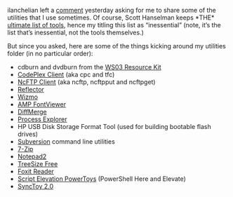 ilanchelian left a
[comment](http://devhawk.net/2008/02/27/morning-coffee-150/)
yesterday asking for me to share some of the utilities that I use
sometimes. Of course, Scott Hanselman keeps \*THE\* [ultimate list of
tools](http://www.hanselman.com/tools), hence my titling this list as
“inessential” (note, it’s the list that’s inessential, not the tools
themselves.)

But since you asked, here are some of the things kicking around my
utilities folder (in no particular order):

-   cdburn and dvdburn from the [WS03 Resource
    Kit](http://www.microsoft.com/downloads/details.aspx?FamilyID=9d467a69-57ff-4ae7-96ee-b18c4790cffd&DisplayLang=en)
-   [CodePlex Client](http://www.codeplex.com/CodePlexClient) (aka cpc
    and tfc)
-   [NcFTP Client](http://www.ncftp.com/ncftp/) (aka ncftp, ncftpput and
    ncftpget)
-   [Reflector](http://www.codeplex.com/reflectoraddins)
-   [Wizmo](https://www.grc.com/wizmo/wizmo.htm)
-   [AMP FontViewer](http://www.ampsoft.net/utilities/FontViewer.php)
-   [DiffMerge](http://www.sourcegear.com/diffmerge/)
-   [Process
    Explorer](http://technet.microsoft.com/en-us/sysinternals/bb896653.aspx)
-   HP USB Disk Storage Format Tool (used for building bootable flash
    drives)
-   [Subversion](http://subversion.tigris.org/) command line utilities
-   [7-Zip](http://www.7-zip.org)
-   [Notepad2](http://www.flos-freeware.ch/notepad2.html)
-   [TreeSize Free](http://www.jam-software.com/freeware/index.shtml)
-   [Foxit Reader](http://www.foxitsoftware.com/pdf/rd_intro.php)
-   [Script Elevation
    PowerToys](http://www.microsoft.com/technet/technetmag/issues/2007/06/UtilitySpotlight/default.aspx)
    (PowerShell Here and Elevate)
-   [SyncToy
    2.0](http://www.microsoft.com/prophoto/downloads/synctoybeta.aspx)

